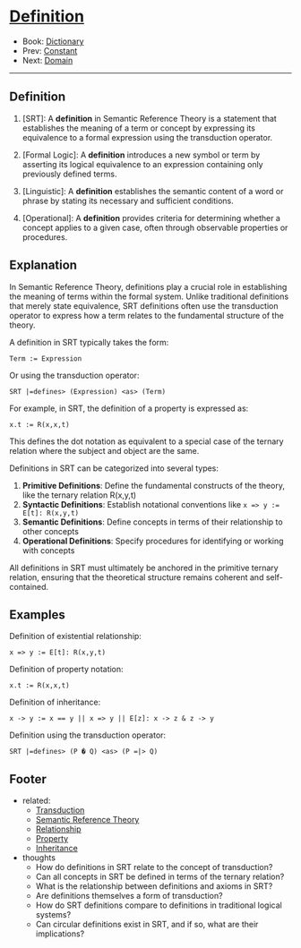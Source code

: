 # [Definition](https://dna-platform.github.io/inexplicable-phenomena/dictionary/definition.html)
- Book: [Dictionary](./.dictionary.md)
- Prev: [Constant](./constant.md)
- Next: [Domain](./domain.md)
---

## Definition

1. [SRT]: A **definition** in Semantic Reference Theory is a statement that establishes the meaning of a term or concept by expressing its equivalence to a formal expression using the transduction operator.

2. [Formal Logic]: A **definition** introduces a new symbol or term by asserting its logical equivalence to an expression containing only previously defined terms.

3. [Linguistic]: A **definition** establishes the semantic content of a word or phrase by stating its necessary and sufficient conditions.

4. [Operational]: A **definition** provides criteria for determining whether a concept applies to a given case, often through observable properties or procedures.

## Explanation

In Semantic Reference Theory, definitions play a crucial role in establishing the meaning of terms within the formal system. Unlike traditional definitions that merely state equivalence, SRT definitions often use the transduction operator to express how a term relates to the fundamental structure of the theory.

A definition in SRT typically takes the form:

```
Term := Expression
```

Or using the transduction operator:

```
SRT |=defines> (Expression) <as> (Term)
```

For example, in SRT, the definition of a property is expressed as:

```
x.t := R(x,x,t)
```

This defines the dot notation as equivalent to a special case of the ternary relation where the subject and object are the same.

Definitions in SRT can be categorized into several types:

1. **Primitive Definitions**: Define the fundamental constructs of the theory, like the ternary relation R(x,y,t)
2. **Syntactic Definitions**: Establish notational conventions like `x => y := E[t]: R(x,y,t)`
3. **Semantic Definitions**: Define concepts in terms of their relationship to other concepts
4. **Operational Definitions**: Specify procedures for identifying or working with concepts

All definitions in SRT must ultimately be anchored in the primitive ternary relation, ensuring that the theoretical structure remains coherent and self-contained.

## Examples

Definition of existential relationship:
```
x => y := E[t]: R(x,y,t)
```

Definition of property notation:
```
x.t := R(x,x,t)
```

Definition of inheritance:
```
x -> y := x == y || x => y || E[z]: x -> z & z -> y
```

Definition using the transduction operator:
```
SRT |=defines> (P � Q) <as> (P =|> Q)
```

## Footer
- related: 
  - [Transduction](transduction.md)
  - [Semantic Reference Theory](semantic-reference-theory.md)
  - [Relationship](relationship.md)
  - [Property](property.md)
  - [Inheritance](inheritance.md)
- thoughts
  - How do definitions in SRT relate to the concept of transduction?
  - Can all concepts in SRT be defined in terms of the ternary relation?
  - What is the relationship between definitions and axioms in SRT?
  - Are definitions themselves a form of transduction?
  - How do SRT definitions compare to definitions in traditional logical systems?
  - Can circular definitions exist in SRT, and if so, what are their implications?